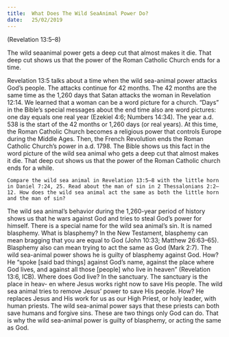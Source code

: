 ```yaml
---
title:  What Does The Wild Sea­Animal Power Do?
date:   25/02/2019
---
```


(Revelation 13:5–8)

The wild sea­animal power gets a deep cut that almost makes it die. That deep cut shows us that the power of the Roman Catholic Church ends for a time.

Revelation 13:5 talks about a time when the wild sea-animal power attacks God’s people. The attacks continue for 42 months. The 42 months are the same time as the 1,260 days that Satan attacks the woman in Revelation 12:14. We learned that a woman can be a word picture for a church. “Days” in the Bible’s special messages about the end time also are word pictures: one day equals one real year (Ezekiel 4:6; Numbers 14:34). The year a.d. 538 is the start of the 42 months or 1,260 days (or real years). At this time, the Roman Catholic Church becomes a religious power that controls Europe during the Middle Ages. Then, the French Revolution ends the Roman Catholic Church’s power in a.d. 1798. The Bible shows us this fact in the word picture of the wild sea animal who gets a deep cut that almost makes it die. That deep cut shows us that the power of the Roman Catholic church ends for a while.

`Compare the wild sea animal in Revelation 13:5–8 with the little horn in Daniel 7:24, 25. Read about the man of sin in 2 Thessalonians 2:2–12. How does the wild sea animal act the same as both the little horn and the man of sin?`

The wild sea animal’s behavior during the 1,260-year period of history shows us that he wars against God and tries to steal God’s power for himself. There is a special name for the wild sea animal’s sin. It is named blasphemy. What is blasphemy? In the New Testament, blasphemy can mean bragging that you are equal to God (John 10:33; Matthew 26:63–65). Blasphemy also can mean trying to act the same as God (Mark 2:7). The wild sea-animal power shows he is guilty of blasphemy against God. How? He “spoke [said bad things] against God’s name, against the place where God lives, and against all those [people] who live in heaven” (Revelation 13:6, ICB). Where does God live? In the sanctuary. The sanctuary is the place in heav- en where Jesus works right now to save His people. The wild sea animal tries to remove Jesus’ power to save His people. How? He replaces Jesus and His work for us as our High Priest, or holy leader, with human priests. The wild sea-animal power says that these priests can both save humans and forgive sins. These are two things only God can do. That is why the wild sea-animal power is guilty of blasphemy, or acting the same as God.